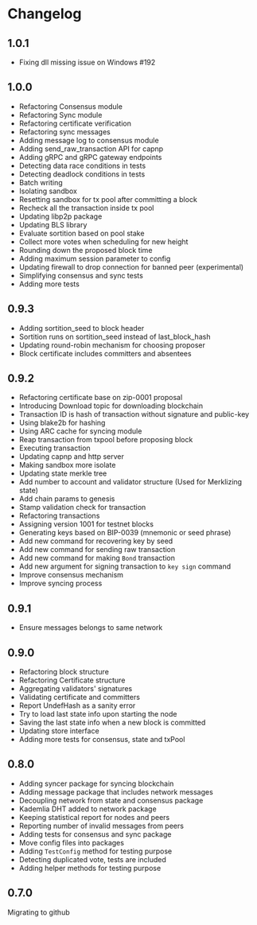 # Changelog

## 1.0.1

- Fixing dll missing issue on Windows #192

## 1.0.0
- Refactoring Consensus module
- Refactoring Sync module
- Refactoring certificate verification
- Refactoring sync messages
- Adding message log to consensus module
- Adding send_raw_transaction API for capnp
- Adding gRPC and gRPC gateway endpoints
- Detecting data race conditions in tests
- Detecting deadlock conditions in tests
- Batch writing
- Isolating sandbox
- Resetting sandbox for tx pool after committing a block
- Recheck all the transaction inside tx pool
- Updating libp2p package
- Updating BLS library
- Evaluate sortition based on pool stake
- Collect more votes when scheduling for new height
- Rounding down the proposed block time
- Adding maximum session parameter to config
- Updating firewall to drop connection for banned peer (experimental)
- Simplifying consensus and sync tests
- Adding more tests

## 0.9.3
- Adding sortition_seed to block header
- Sortition runs on sortition_seed instead of last_block_hash
- Updating round-robin mechanism for choosing proposer
- Block certificate includes committers and absentees

## 0.9.2
- Refactoring certificate base on zip-0001 proposal
- Introducing Download topic for downloading blockchain
- Transaction ID is hash of transaction without signature and public-key
- Using blake2b for hashing
- Using ARC cache for syncing module
- Reap transaction from txpool before proposing block
- Executing transaction
- Updating capnp and http server
- Making sandbox more isolate
- Updating state merkle tree
- Add number to account and validator structure (Used for Merklizing state)
- Add chain params to genesis
- Stamp validation check for transaction
- Refactoring transactions
- Assigning version 1001 for testnet blocks
- Generating keys based on BIP-0039 (mnemonic or seed phrase)
- Add new command for recovering key by seed
- Add new command for sending raw transaction
- Add new command for making `Bond` transaction
- Add new argument for signing transaction to `key sign` command
- Improve consensus mechanism
- Improve syncing process

## 0.9.1
- Ensure messages belongs to same network

## 0.9.0
- Refactoring block structure
- Refactoring Certificate structure
- Aggregating validators' signatures
- Validating certificate and committers
- Report UndefHash as a sanity error
- Try to load last state info upon starting the node
- Saving the last state info when a new block is committed
- Updating store interface
- Adding more tests for consensus, state and txPool

## 0.8.0
- Adding syncer package for syncing blockchain
- Adding message package that includes network messages
- Decoupling network from state and consensus package
- Kademlia DHT added to network package
- Keeping statistical report for nodes and peers
- Reporting number of invalid messages from peers
- Adding tests for consensus and sync package
- Move config files into packages
- Adding `TestConfig` method for testing purpose
- Detecting duplicated vote, tests are included
- Adding helper methods for testing purpose

## 0.7.0

 Migrating to github